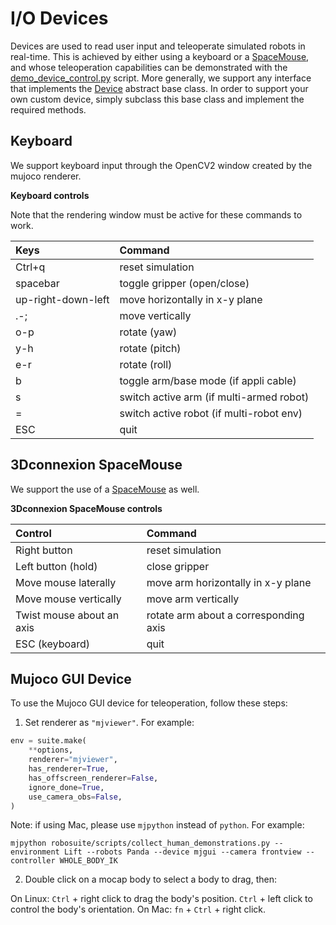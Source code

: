 # I/O Devices

Devices are used to read user input and teleoperate simulated robots in real-time. This is achieved by either using a keyboard or a [SpaceMouse](https://www.3dconnexion.com/spacemouse_compact/en/), and whose teleoperation capabilities can be demonstrated with the [demo_device_control.py](../demos.html#teleoperation) script. More generally, we support any interface that implements the [Device](../simulation/device) abstract base class. In order to support your own custom device, simply subclass this base class and implement the required methods.

## Keyboard

We support keyboard input through the OpenCV2 window created by the mujoco renderer. 

**Keyboard controls**

Note that the rendering window must be active for these commands to work.

|        Keys         |                   Command                  |
| :------------------ | :----------------------------------------- |
|      Ctrl+q         |               reset simulation             |
|     spacebar        |          toggle gripper (open/close)       |
| up-right-down-left  |       move horizontally in x-y plane       |
|        .-;          |                move vertically             |
|        o-p          |                 rotate (yaw)               |
|        y-h          |                rotate (pitch)              |
|        e-r          |                 rotate (roll)              |
|         b           |     toggle arm/base mode (if appli cable)  |
|         s           |  switch active arm (if multi-armed robot)  |
|         =           | switch active robot (if multi-robot env)   |
|        ESC          |                    quit                    |


## 3Dconnexion SpaceMouse

We support the use of a [SpaceMouse](https://www.3dconnexion.com/spacemouse_compact/en/) as well.

**3Dconnexion SpaceMouse controls**

|          Control          |                Command                |
| :------------------------ | :------------------------------------ |
|       Right button        |           reset simulation            |
|    Left button (hold)     |             close gripper             |
|   Move mouse laterally    |  move arm horizontally in x-y plane   |
|   Move mouse vertically   |          move arm vertically          |
| Twist mouse about an axis | rotate arm about a corresponding axis |
|      ESC (keyboard)       |                 quit                  |


## Mujoco GUI Device

To use the Mujoco GUI device for teleoperation, follow these steps:

1. Set renderer as `"mjviewer"`. For example:

```python
env = suite.make(
    **options,
    renderer="mjviewer",
    has_renderer=True,
    has_offscreen_renderer=False,
    ignore_done=True,
    use_camera_obs=False,
)
```

Note: if using Mac, please use `mjpython` instead of `python`. For example:

```mjpython robosuite/scripts/collect_human_demonstrations.py --environment Lift --robots Panda --device mjgui --camera frontview --controller WHOLE_BODY_IK```

2. Double click on a mocap body to select a body to drag, then:

On Linux: `Ctrl` + right click to drag the body's position. `Ctrl` + left click to control the body's orientation.
On Mac: `fn` + `Ctrl` + right click.

